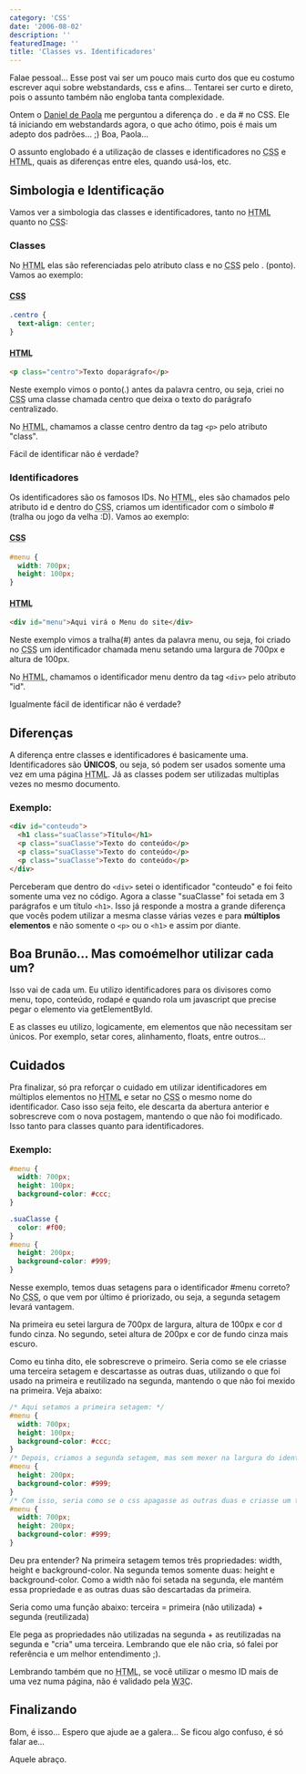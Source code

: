 ```yaml
---
category: 'CSS'
date: '2006-08-02'
description: ''
featuredImage: ''
title: 'Classes vs. Identificadores'
---
```


Falae pessoal... Esse post vai ser um pouco mais curto dos que eu costumo escrever aqui sobre webstandards, css e afins... Tentarei ser curto e direto, pois o assunto também não engloba tanta complexidade.

Ontem o [Daniel de Paola](http://www.danieldepaola.com) me perguntou a diferença do . e da # no CSS. Ele tá iniciando em webstandards agora, o que acho ótimo, pois é mais um adepto dos padrões... ;) Boa, Paola...

O assunto englobado é a utilização de classes e identificadores no <abbr title="Cascading Style Sheets">CSS</abbr> e <abbr title="HyperText Markup Language">HTML</abbr>, quais as diferenças entre eles, quando usá-los, etc.

## Simbologia e Identificação

Vamos ver a simbologia das classes e identificadores, tanto no <abbr title="HyperText Markup Language">HTML</abbr> quanto no <abbr title="Cascading Style Sheets">CSS</abbr>:

### Classes

No <abbr title="HyperText Markup Language">HTML</abbr> elas são referenciadas pelo atributo class e no <abbr title="Cascading Style Sheets">CSS</abbr> pelo . (ponto). Vamos ao exemplo:

#### <abbr title="Cascading Style Sheets">CSS</abbr>

```css
.centro {
  text-align: center;
}
```

#### <abbr title="HyperText Markup Language">HTML</abbr>

```html
<p class="centro">Texto doparágrafo</p>
```

Neste exemplo vimos o ponto(.) antes da palavra centro, ou seja, criei no <abbr title="Cascading Style Sheets">CSS</abbr> uma classe chamada centro que deixa o texto do parágrafo centralizado.

No <abbr title="HyperText Markup Language">HTML</abbr>, chamamos a classe centro dentro da tag `<p>` pelo atributo "class".

Fácil de identificar não é verdade?

### Identificadores

Os identificadores são os famosos IDs. No <abbr title="HyperText Markup Language">HTML</abbr>, eles são chamados pelo atributo id e dentro do <abbr title="Cascading Style Sheets">CSS</abbr>, criamos um identificador com o símbolo # (tralha ou jogo da velha :D). Vamos ao exemplo:

#### <abbr title="Cascading Style Sheets">CSS</abbr>

```css
#menu {
  width: 700px;
  height: 100px;
}
```

#### <abbr title="HyperText Markup Language">HTML</abbr>

```html
<div id="menu">Aqui virá o Menu do site</div>
```

Neste exemplo vimos a tralha(#) antes da palavra menu, ou seja, foi criado no <abbr title="Cascading Style Sheets">CSS</abbr> um identificador chamada menu setando uma largura de 700px e altura de 100px.

No <abbr title="HyperText Markup Language">HTML</abbr>, chamamos o identificador menu dentro da tag `<div>` pelo atributo "id".

Igualmente fácil de identificar não é verdade?

## Diferenças

A diferença entre classes e identificadores é basicamente uma. Identificadores são **ÚNICOS**, ou seja, só podem ser usados somente uma vez em uma página <abbr title="HyperText Markup Language">HTML</abbr>. Já as classes podem ser utilizadas multiplas vezes no mesmo documento.

### Exemplo:

```html
<div id="conteudo">
  <h1 class="suaClasse">Título</h1>
  <p class="suaClasse">Texto do conteúdo</p>
  <p class="suaClasse">Texto do conteúdo</p>
  <p class="suaClasse">Texto do conteúdo</p>
</div>
```

Perceberam que dentro do `<div>` setei o identificador "conteudo" e foi feito somente uma vez no código. Agora a classe "suaClasse" foi setada em 3 parágrafos e um título `<h1>`. Isso já responde a mostra a grande diferença que vocês podem utilizar a mesma classe várias vezes e para **múltiplos elementos** e não somente o `<p>` ou o `<h1>` e assim por diante.

## Boa Brunão... Mas comoémelhor utilizar cada um?

Isso vai de cada um. Eu utilizo identificadores para os divisores como menu, topo, conteúdo, rodapé e quando rola um javascript que precise pegar o elemento via getElementById.

E as classes eu utilizo, logicamente, em elementos que não necessitam ser únicos. Por exemplo, setar cores, alinhamento, floats, entre outros...

## Cuidados

Pra finalizar, só pra reforçar o cuidado em utilizar identificadores em múltiplos elementos no <abbr title="HyperText Markup Language">HTML</abbr> e setar no <abbr title="Cascading Style Sheets">CSS</abbr> o mesmo nome do identificador. Caso isso seja feito, ele descarta da abertura anterior e sobrescreve com o nova postagem, mantendo o que não foi modificado. Isso tanto para classes quanto para identificadores.

### Exemplo:

```css
#menu {
  width: 700px;
  height: 100px;
  background-color: #ccc;
}

.suaClasse {
  color: #f00;
}
#menu {
  height: 200px;
  background-color: #999;
}
```

Nesse exemplo, temos duas setagens para o identificador #menu correto? No <abbr title="Cascading Style Sheets">CSS</abbr>, o que vem por último é priorizado, ou seja, a segunda setagem levará vantagem.

Na primeira eu setei largura de 700px de largura, altura de 100px e cor d fundo cinza. No segundo, setei altura de 200px e cor de fundo cinza mais escuro.

Como eu tinha dito, ele sobrescreve o primeiro. Seria como se ele criasse uma terceira setagem e descartasse as outras duas, utilizando o que foi usado na primeira e reutilizado na segunda, mantendo o que não foi mexido na primeira. Veja abaixo:

```css
/* Aqui setamos a primeira setagem: */
#menu {
  width: 700px;
  height: 100px;
  background-color: #ccc;
}
/* Depois, criamos a segunda setagem, mas sem mexer na largura do identificador: */
#menu {
  height: 200px;
  background-color: #999;
}
/* Com isso, seria como se o css apagasse as outras duas e criasse um terceira: */
#menu {
  width: 700px;
  height: 200px;
  background-color: #999;
}
```

Deu pra entender? Na primeira setagem temos três propriedades: width, height e background-color. Na segunda temos somente duas: height e background-color. Como a width não foi setada na segunda, ele mantém essa propriedade e as outras duas são descartadas da primeira.

Seria como uma função abaixo:
terceira = primeira (não utilizada) + segunda (reutilizada)

Ele pega as propriedades não utilizadas na segunda + as reutilizadas na segunda e "cria" uma terceira. Lembrando que ele não cria, só falei por referência e um melhor entendimento ;).

Lembrando também que no <abbr title="HyperText Markup Language">HTML</abbr>, se você utilizar o mesmo ID mais de uma vez numa página, não é validado pela <abbr title="World Wide Web Consortium">W3C</abbr>.

## Finalizando

Bom, é isso... Espero que ajude ae a galera... Se ficou algo confuso, é só falar ae...

Aquele abraço.
